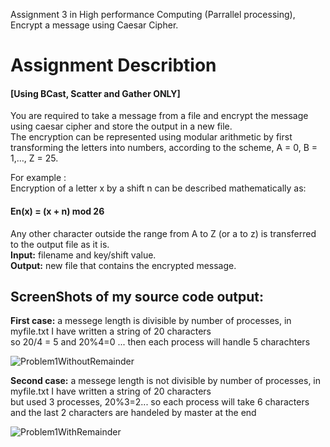Assignment 3 in High performance Computing (Parrallel processing), Encrypt a message using Caesar Cipher.

# Assignment Describtion
#### [Using BCast, Scatter and Gather ONLY]

You are required to take a message from a file and encrypt the message using caesar cipher and store the output in a new file.\
The encryption can be represented using modular arithmetic by first transforming the letters into
numbers, according to the scheme, A = 0, B = 1,…, Z = 25.

For example :\
Encryption of a letter x by
a shift n can be described mathematically as:
#### En(x) = (x + n) mod 26
Any other character outside the range from A to Z (or a to z) is transferred to the output file as it is.\
**Input:** filename and key/shift value.\
**Output:** new file that contains the encrypted message.

## ScreenShots of my source code output:

**First case:** a messege length is divisible by number of processes, in myfile.txt I have written a string of 20 characters\
so 20/4 = 5 and 20%4=0 ... then each process will handle 5 charachters


![Problem1WithoutRemainder](https://user-images.githubusercontent.com/60941223/234660706-87f87601-6741-45e9-8bb1-45a9db6eed31.JPG)


**Second case:** a messege length is not divisible by number of processes, in myfile.txt I have written a string of 20 characters\
but used 3 processes, 20%3=2... so each process will take 6 characters and the last 2 characters are handeled by master at the end

![Problem1WithRemainder](https://user-images.githubusercontent.com/60941223/234662072-3ac9af55-63b2-49be-a2d4-b7fba27351c0.JPG)
